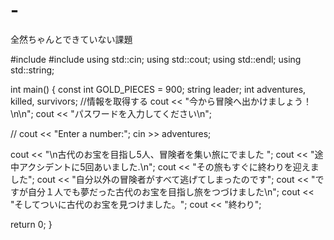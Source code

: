# -
全然ちゃんとできていない課題

#include <iostream>
#include <string>
using std::cin;
using std::cout;
using std::endl;
using std::string;

int main() {
  const int GOLD_PIECES = 900;
  string leader;
  int adventures, killed, survivors;
  //情報を取得する
  cout << "今から冒険へ出かけましょう！\n\n";
  cout << "パスワードを入力してください\n";

  // cout << "Enter a number:";
  cin >> adventures;

  cout << "\n古代のお宝を目指し5人、冒険者を集い旅にでました ";
  cout << "途中アクシデントに5回あいました.\n";
  cout << "その旅もすぐに終わりを迎えました";
  cout << "自分以外の冒険者がすべて逃げてしまったのです";
  cout << "ですが自分１人でも夢だった古代のお宝を目指し旅をつづけました\n";
  cout << "そしてついに古代のお宝を見つけました。";
  cout << "終わり";

  return 0;
}
